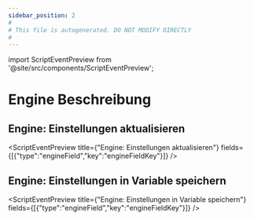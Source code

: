 ```yaml
---
sidebar_position: 2
#
# This file is autogenerated. DO NOT MODIFY DIRECTLY
#
---
```


import ScriptEventPreview from '@site/src/components/ScriptEventPreview';

# Engine Beschreibung

## Engine: Einstellungen aktualisieren
<ScriptEventPreview title={"Engine: Einstellungen aktualisieren"} fields={[{"type":"engineField","key":"engineFieldKey"}]} />


## Engine: Einstellungen in Variable speichern
<ScriptEventPreview title={"Engine: Einstellungen in Variable speichern"} fields={[{"type":"engineField","key":"engineFieldKey"}]} />


